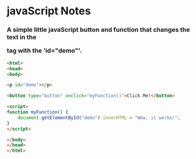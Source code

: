 # javaScript Notes

### A simple little javaScript button and function that changes the text in the <p> tag with the 'id="demo"'.  

```html
<html>
<head>
<body>

<p id="demo"></p>

<button type="button" onclick="myFunction()">Click Me!</button>

<script>
function myFunction() {
    document.getElementById("demo").innerHTML = "Wow, it works!";
}
</script>

</body>
</head>
</html>

```



